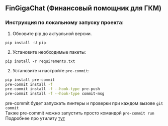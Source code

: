 ## FinGigaChat (Финансовый помощник для ГКМ)

### Инструкция по локальному запуску проекта:

1. Обновите pip до актуальной версии.

```shell
pip install -U pip
```

2. Установите необходимые пакеты:

```shell
pip install -r requirements.txt
```

2. Установите и настройте `pre-commit`:

```bash
pip install pre-commit
pre-commit install -f
pre-commit install -f --hook-type pre-push
pre-commit install -f --hook-type commit-msg
```

pre-commit будет запускать линтеры и проверки при каждом вызове `git commit`  
Также pre-commit можно запустить просто командой `pre-commit run`  
Подробнее про утилиту [тут](https://pre-commit.com/)

